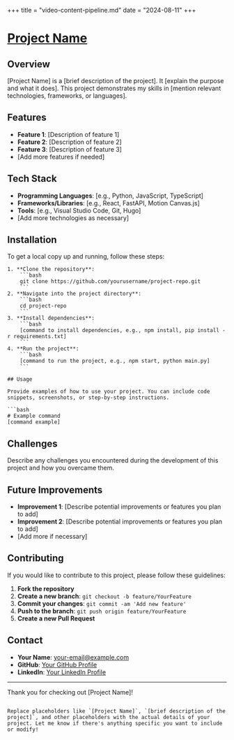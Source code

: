 +++
title = "video-content-pipeline.md"
date = "2024-08-11"
+++
# [Project Name](https://github.com/yourusername/project-repo)

## Overview

[Project Name] is a [brief description of the project]. It [explain the purpose and what it does]. This project demonstrates my skills in [mention relevant technologies, frameworks, or languages].

## Features

- **Feature 1**: [Description of feature 1]
- **Feature 2**: [Description of feature 2]
- **Feature 3**: [Description of feature 3]
- [Add more features if needed]

## Tech Stack

- **Programming Languages**: [e.g., Python, JavaScript, TypeScript]
- **Frameworks/Libraries**: [e.g., React, FastAPI, Motion Canvas.js]
- **Tools**: [e.g., Visual Studio Code, Git, Hugo]
- [Add more technologies as necessary]

## Installation

To get a local copy up and running, follow these steps:


```
1. **Clone the repository**:
    ```bash
    git clone https://github.com/yourusername/project-repo.git
    ```
2. **Navigate into the project directory**:
    ```bash
    cd project-repo
    ```
3. **Install dependencies**:
    ```bash
    [command to install dependencies, e.g., npm install, pip install -r requirements.txt]
    ```
4. **Run the project**:
    ```bash
    [command to run the project, e.g., npm start, python main.py]
    ```

## Usage

Provide examples of how to use your project. You can include code snippets, screenshots, or step-by-step instructions.

```bash
# Example command
[command example]
```

## Challenges

Describe any challenges you encountered during the development of this project and how you overcame them.

## Future Improvements

- **Improvement 1**: [Describe potential improvements or features you plan to add]
- **Improvement 2**: [Describe potential improvements or features you plan to add]
- [Add more if necessary]

## Contributing

If you would like to contribute to this project, please follow these guidelines:

1. **Fork the repository**
2. **Create a new branch**: `git checkout -b feature/YourFeature`
3. **Commit your changes**: `git commit -am 'Add new feature'`
4. **Push to the branch**: `git push origin feature/YourFeature`
5. **Create a new Pull Request**

## Contact

- **Your Name**: [your-email@example.com](mailto:your-email@example.com)
- **GitHub**: [Your GitHub Profile](https://github.com/yourusername)
- **LinkedIn**: [Your LinkedIn Profile](https://linkedin.com/in/yourusername)

---

Thank you for checking out [Project Name]!
```

Replace placeholders like `[Project Name]`, `[brief description of the project]`, and other placeholders with the actual details of your project. Let me know if there's anything specific you want to include or modify!